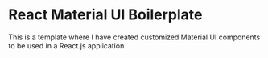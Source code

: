 # React Material UI Boilerplate

This is a template where I have created customized Material UI components to be used in a React.js application

